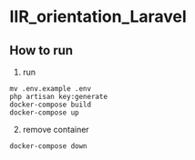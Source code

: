 # IIR_orientation_Laravel
## How to run
1. run
```
mv .env.example .env
php artisan key:generate
docker-compose build
docker-compose up
```
2. remove container
```
docker-compose down
```
